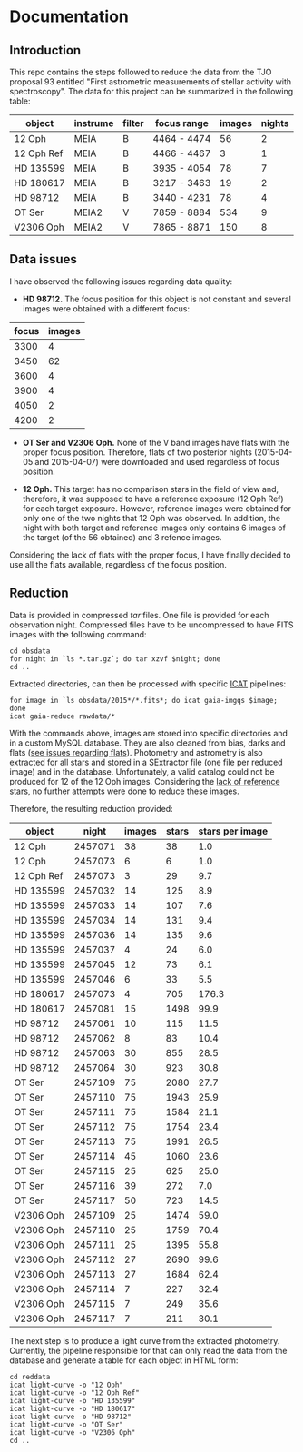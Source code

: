 # Documentation

## Introduction

This repo contains the steps followed to reduce the data from the TJO proposal
93 entitled "First astrometric measurements of stellar activity with 
spectroscopy". The data for this project can be summarized in the following 
table:

<div align="center">

| object     | instrume | filter | focus range | images | nights |
| ---------- | -------- | ------ | ----------- | ------ | ------ |
| 12 Oph     | MEIA     | B      | 4464 - 4474 |     56 |      2 |
| 12 Oph Ref | MEIA     | B      | 4466 - 4467 |      3 |      1 |
| HD 135599  | MEIA     | B      | 3935 - 4054 |     78 |      7 |
| HD 180617  | MEIA     | B      | 3217 - 3463 |     19 |      2 |
| HD 98712   | MEIA     | B      | 3440 - 4231 |     78 |      4 |
| OT Ser     | MEIA2    | V      | 7859 - 8884 |    534 |      9 |
| V2306 Oph  | MEIA2    | V      | 7865 - 8871 |    150 |      8 |

</div>

## Data issues

I have observed the following issues regarding data quality:

* **HD 98712.** The focus position for this object is not constant and several 
images were obtained with a different focus:

<div align="center">

| focus | images   |
| ----- | -------- |
|  3300 |        4 |
|  3450 |       62 |
|  3600 |        4 |
|  3900 |        4 |
|  4050 |        2 |
|  4200 |        2 |

</div>

* **OT Ser and V2306 Oph.** None of the V band images have flats with the
proper focus position. Therefore, flats of two posterior nights (2015-04-05 and
2015-04-07) were downloaded and used regardless of focus position.

* **12 Oph.** This target has no comparison stars in the field of view and,
therefore, it was supposed to have a reference exposure (12 Oph Ref) for each
target exposure. However, reference images were obtained for only one of the
two nights that 12 Oph was observed. In addition, the night with both target
and reference images only contains 6 images of the target (of the 56 obtained)
and 3 refence images.

Considering the lack of flats with the proper focus, I have finally decided to
use all the flats available, regardless of the focus position. 

## Reduction

Data is provided in compressed *tar* files. One file is provided for each
observation night. Compressed files have to be uncompressed to have FITS images with the following command:

```
cd obsdata
for night in `ls *.tar.gz`; do tar xzvf $night; done
cd ..
```

Extracted directories, can then be processed with specific
[ICAT](https://gitlab.ice.csic.es/rocs/icat) pipelines:

```
for image in `ls obsdata/2015*/*.fits*; do icat gaia-imgqs $image; done
icat gaia-reduce rawdata/*
```

With the commands above, images are stored into specific directories and in a
custom MySQL database. They are also cleaned from bias, darks and flats ([see
issues regarding flats](#data-issues)). Photometry and astrometry is also
extracted for all stars and stored in a SExtractor file (one file per reduced
image) and in the database. Unfortunately, a valid catalog could not be
produced for 12 of the 12 Oph images. Considering the [lack of reference
stars](#data-issues), no further attempts were done to reduce these images.

Therefore, the resulting reduction provided:

<div align="center">

| object     | night   | images | stars | stars per image |
| ---------- | ------- | -----  | ----- | --------------- |
| 12 Oph     | 2457071 |     38 |    38 |             1.0 |
| 12 Oph     | 2457073 |      6 |     6 |             1.0 |
| 12 Oph Ref | 2457073 |      3 |    29 |             9.7 |
| HD 135599  | 2457032 |     14 |   125 |             8.9 |
| HD 135599  | 2457033 |     14 |   107 |             7.6 |
| HD 135599  | 2457034 |     14 |   131 |             9.4 |
| HD 135599  | 2457036 |     14 |   135 |             9.6 |
| HD 135599  | 2457037 |      4 |    24 |             6.0 |
| HD 135599  | 2457045 |     12 |    73 |             6.1 |
| HD 135599  | 2457046 |      6 |    33 |             5.5 |
| HD 180617  | 2457073 |      4 |   705 |           176.3 |
| HD 180617  | 2457081 |     15 |  1498 |            99.9 |
| HD 98712   | 2457061 |     10 |   115 |            11.5 |
| HD 98712   | 2457062 |      8 |    83 |            10.4 |
| HD 98712   | 2457063 |     30 |   855 |            28.5 |
| HD 98712   | 2457064 |     30 |   923 |            30.8 |
| OT Ser     | 2457109 |     75 |  2080 |            27.7 |
| OT Ser     | 2457110 |     75 |  1943 |            25.9 |
| OT Ser     | 2457111 |     75 |  1584 |            21.1 |
| OT Ser     | 2457112 |     75 |  1754 |            23.4 |
| OT Ser     | 2457113 |     75 |  1991 |            26.5 |
| OT Ser     | 2457114 |     45 |  1060 |            23.6 |
| OT Ser     | 2457115 |     25 |   625 |            25.0 |
| OT Ser     | 2457116 |     39 |   272 |             7.0 |
| OT Ser     | 2457117 |     50 |   723 |            14.5 |
| V2306 Oph  | 2457109 |     25 |  1474 |            59.0 |
| V2306 Oph  | 2457110 |     25 |  1759 |            70.4 |
| V2306 Oph  | 2457111 |     25 |  1395 |            55.8 |
| V2306 Oph  | 2457112 |     27 |  2690 |            99.6 |
| V2306 Oph  | 2457113 |     27 |  1684 |            62.4 |
| V2306 Oph  | 2457114 |      7 |   227 |            32.4 |
| V2306 Oph  | 2457115 |      7 |   249 |            35.6 |
| V2306 Oph  | 2457117 |      7 |   211 |            30.1 |

</div>

The next step is to produce a light curve from the extracted photometry.
Currently, the pipeline responsible for that can only read the data from the
database and generate a table for each object in HTML form:

```
cd reddata
icat light-curve -o "12 Oph"
icat light-curve -o "12 Oph Ref"
icat light-curve -o "HD 135599"
icat light-curve -o "HD 180617"
icat light-curve -o "HD 98712"
icat light-curve -o "OT Ser"
icat light-curve -o "V2306 Oph"
cd ..
```
